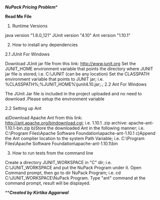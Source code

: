***NuPack Pricing Problem****


****************Read Me File****************

1. Runtime Versions

java version "1.8.0_121" JUnit version "4.10" Ant version "1.10.1"

2. How to install any dependencies

2.1 JUnit For Windows

Download JUnit jar file from this link: http://www.junit.org
Set the JUNIT_HOME environment variable that points the directory where JUNIT jar file is stored; i.e. C:\JUNIT (can be any location)
Set the CLASSPATH environment variable that points to JUNIT jar; i.e. %CLASSPATH%;%JUNIT_HOME%\junit4.10.jar;.;
2.2 Ant For Windows

The JUnit Jar file is included in the project uploaded and no need to download .Please setup the environment variable

2.2 Setting up Ant 


a)Download Apache Ant from this link: http://ant.apache.org/bindownload.cgi; i.e. 1.10.1 .zip archive: apache-ant-1.10.1-bin.zip
b)Store the downloaded Ant in the following manner; i.e. C:\Program Files\Apache Software Foundation\apache-ant-1.10.1
c)Append the Ant complier location to the system Path Variable; i.e. C:\Program Files\Apache Software Foundation\apache-ant-1.10.1\bin

3. How to run tests from the command line

Create a directory JUNIT_WORKSPACE in "C" dir; i.e. C:\JUNIT_WORKSPACE and put the NuPack Program under it.
Open Command prompt, then go to dir NuPack Program; i.e. cd C:\JUNIT_WORKSPACE\NuPack Program.
Type "ant" command at the command prompt, result will be displayed.

***********Created by Kirtika Aggarwal*********
